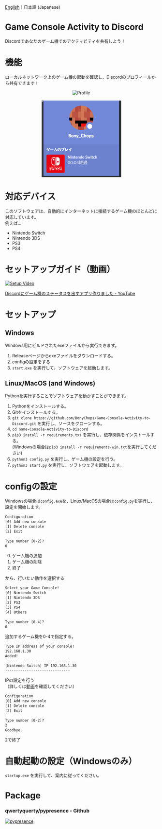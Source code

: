[English](https://github.com/BonyChops/Game-Console-Activity-to-Discord)｜日本語 (Japanese)

# Game Console Activity to Discord

Discordであなたのゲーム機でのアクティビティを共有しよう！

# 機能

ローカルネットワーク上のゲーム機の起動を確認し、Discordのプロフィールから共有できます！

<div align="center">

<img src="https://raw.githubusercontent.com/bonychops/Game-Console-Activity-to-Discord/img/status.png" alt="Profile" title="Profile"><br><br>
<img src="https://raw.githubusercontent.com/bonychops/Game-Console-Activity-to-Discord/img/profile.png" alt="Profile" title="Profile">
</div>

# 対応デバイス

このソフトウェアは、自動的にインターネットに接続するゲーム機のほとんどに対応しています。       
例えば...

- Nintendo Switch
- Nintendo 3DS
- PS3
- PS4

# セットアップガイド（動画）

[![Setup Video](https://img.youtube.com/vi/5yHuvOHLPRc/0.jpg)](https://www.youtube.com/watch?v=5yHuvOHLPRc)

[Discordにゲーム機のステータスを出すアプリ作りました - YouTube](https://www.youtube.com/watch?v=5yHuvOHLPRc)

# セットアップ

## Windows

Windows用にビルドされたexeファイルから実行できます。

1. Releaseページからexeファイルをダウンロードする。
1. configの設定をする
1. `start.exe` を実行して、ソフトウェアを起動します。

## Linux/MacOS (and Windows)

Pythonを実行することでソフトウェアを動かすことができます。

1. Pythonをインストールする。
1. Gitをインストールする。
1. `git clone https://github.com/BonyChops/Game-Console-Activity-to-Discord.git` を実行し、ソースをクローンする。
1. `cd Game-Console-Activity-to-Discord`
1. `pip3 install -r requirements.txt` を実行し、依存関係をインストールする。  
(Windowsの場合は`pip3 install -r requirements-win.txt`を実行してください)
1. `python3 config.py` を実行し、ゲーム機の設定を行う。
1. `python3 start.py` を実行し、ソフトウェアを起動します。

# configの設定

Windowsの場合は`config.exe`を、Linux/MacOSの場合は`config.py`を実行し、設定を開始します。

```
Configuration
[0] Add new console
[1] Delete console
[2] Exit

Type number [0-2]?
0
```

0. ゲーム機の追加
0. ゲーム機の削除
0. 終了

から、行いたい動作を選択する

```
Select your Game Console!
[0] Nintendo Switch
[1] Nintendo 3DS
[2] PS3
[3] PS4
[4] Others

Type number [0-4]?
0
```

追加するゲーム機を0-4で指定する。

```
Type IP address of your console!
192.168.1.30
Added!
------------------------------
[Nintendo Switch] IP 192.168.1.30
------------------------------
```

IPの設定を行う        
（詳しくは[動画](#セットアップガイド動画)を確認してください）

```
Configuration
[0] Add new console
[1] Delete console
[2] Exit

Type number [0-2]?
2
Goodbye.
```

2で終了

# 自動起動の設定（Windowsのみ）

`startup.exe` を実行して、案内に従ってください。

# Package
### qwertyquerty/pypresence - Github

[![pypresence](https://img.shields.io/badge/using-pypresence-00bb88.svg?style=for-the-badge&logo=discord&logoWidth=20)](https://github.com/qwertyquerty/pypresence)

